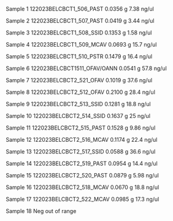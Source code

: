 Sample 1
122023BELCBCT1_506_PAST
	 0.0356 g
	 7.38 ng/ul
	 
Sample 2
122023BELCBCT1_507_PAST
	 0.0419 g
	 3.44 ng/ul

Sample 3
122023BELCBCT1_508_SSID
	 0.1353 g
	 1.58 ng/ul

Sample 4
122023BELCBCT1_509_MCAV
	 0.0693 g
	 15.7 ng/ul

Sample 5
122023BELCBCT1_510_PSTR
	 0.1479 g
	 16.4 ng/ul

Sample 6
122023BELCBCT1511_OFAV/OANN
	 0.0541 g
	 57.8 ng/ul

Sample 7
122023BELCBCT2_521_OFAV
	 0.1019 g
	 37.6 ng/ul

Sample 8
122023BELCBCT2_512_OFAV
	 0.2100 g
	 28.4 ng/ul

Sample 9
122023BELCBCT2_513_SSID
	 0.1281 g
	 18.8 ng/ul

Sample 10
122023BELCBCT2_514_SSID
	 0.1637 g
	 25 ng/ul

Sample 11
122023BELCBCT2_515_PAST
	 0.1528 g
	 9.86 ng/ul
	 
Sample 12
122023BELCBCT2_516_MCAV
	 0.1174 g
	 22.4 ng/ul

Sample 13
122023BELCBCT2_517_SSID
	 0.0588 g
	 36.6 ng/ul

Sample 14
122023BELCBCT2_519_PAST
	 0.0954 g
	 14.4 ng/ul

Sample 15
122023BELCBCT2_520_PAST
	 0.0879 g
	 5.98 ng/ul

Sample 16
122023BELCBCT2_518_MCAV
	 0.0670 g
	 18.8 ng/ul

Sample 17
122023BELCBCT2_522_MCAV
	 0.0985 g
	 17.3 ng/ul
	 
Sample 18
Neg
out of range
